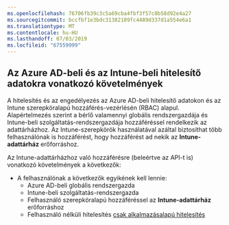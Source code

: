 ```yaml
---
ms.openlocfilehash: 76706fb39c3c5a69cba4fbf3f57c0b58d92e4a27
ms.sourcegitcommit: bccfbf1e3bdc31382189fc4489d337d1a554e6a1
ms.translationtype: MT
ms.contentlocale: hu-HU
ms.lasthandoff: 07/03/2019
ms.locfileid: "67559999"
---
```

<!-- This include is part of the Intune Data Warehouse documentation. -->

## <a name="azure-ad-and-intune-credential-requirements"></a>Az Azure AD-beli és az Intune-beli hitelesítő adatokra vonatkozó követelmények

A hitelesítés és az engedélyezés az Azure AD-beli hitelesítő adatokon és az Intune szerepköralapú hozzáférés-vezérlésén (RBAC) alapul. Alapértelmezés szerint a bérlő valamennyi globális rendszergazdája és Intune-beli szolgáltatás-rendszergazdája hozzáféréssel rendelkezik az adattárházhoz. Az Intune-szerepkörök használatával azáltal biztosíthat több felhasználónak is hozzáférést, hogy hozzáférést ad nekik az **Intune-adattárház** erőforráshoz.

Az Intune-adattárházhoz való hozzáférésre (beleértve az API-t is) vonatkozó követelmények a következők:

  - A felhasználónak a következők egyikének kell lennie:
      - Azure AD-beli globális rendszergazda
      - Intune-beli szolgáltatás-rendszergazda
      - Felhasználó szerepköralapú hozzáféréssel az **Intune-adattárház** erőforráshoz
      - Felhasználó nélküli hitelesítés [csak alkalmazásalapú hitelesítés](../data-warehouse-app-only-auth.md) 
